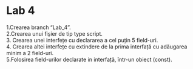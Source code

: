 # Lab 4
1.Crearea branch “Lab_4”.<br>
2.Crearea unui fișier de tip type script.<br>
3. Crearea unei interfețe cu declararea a cel puțin 5 field-uri.<br>
4. Crearea altei interfețe cu extindere de la prima interfață cu
adăugarea minim a 2 field-uri.<br>
5.Folosirea field-urilor declarate in interfață, într-un obiect
(const).
